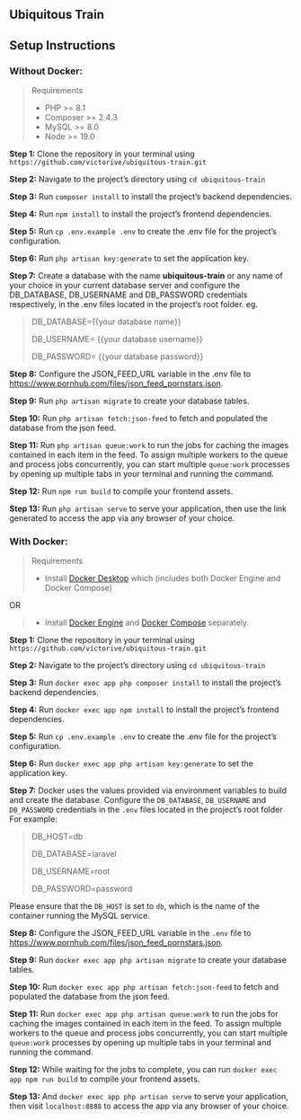## Ubiquitous Train

## Setup Instructions

### Without Docker:

> Requirements
> - PHP >= 8.1
> - Composer >= 2.4.3
> - MySQL >= 8.0
> - Node >= 19.0

**Step 1:** Clone the repository in your terminal using `https://github.com/victorive/ubiquitous-train.git`

**Step 2:** Navigate to the project’s directory using `cd ubiquitous-train`

**Step 3:** Run `composer install` to install the project’s backend dependencies.

**Step 4:** Run `npm install` to install the project’s frontend dependencies.

**Step 5:** Run `cp .env.example .env` to create the .env file for the project’s configuration.

**Step 6:** Run `php artisan key:generate` to set the application key.

**Step 7:** Create a database with the name **ubiquitous-train** or any name of your choice in your current database
server and configure the DB_DATABASE, DB_USERNAME and DB_PASSWORD credentials respectively, in the .env files located in
the project’s root folder. eg.

> DB_DATABASE={{your database name}}
>
> DB_USERNAME= {{your database username}}
>
> DB_PASSWORD= {{your database password}}

**Step 8:** Configure the JSON_FEED_URL variable in the .env file to https://www.pornhub.com/files/json_feed_pornstars.json.

**Step 9:** Run `php artisan migrate` to create your database tables.

**Step 10:** Run `php artisan fetch:json-feed` to fetch and populated the database from the json feed.

**Step 11:** Run `php artisan queue:work` to run the jobs for caching the images contained in each item in the feed. To assign 
multiple workers to the queue and process jobs concurrently, you can start multiple `queue:work` processes by opening up 
multiple tabs in your terminal and running the command.

**Step 12:** Run `npm run build` to compile your frontend assets.

**Step 13:** Run `php artisan serve` to serve your application, then use the link generated to access the app via any
browser of your choice.

### With Docker:

> Requirements
> - Install [Docker Desktop](https://www.docker.com/products/docker-desktop/) which (includes both Docker Engine and Docker Compose)

OR

> - Install [Docker Engine](https://docs.docker.com/engine/install/) and [Docker Compose](https://docs.docker.com/compose/install/) separately.

**Step 1:** Clone the repository in your terminal using `https://github.com/victorive/ubiquitous-train.git`

**Step 2:** Navigate to the project’s directory using `cd ubiquitous-train`

**Step 3:** Run `docker exec app php composer install` to install the project’s backend dependencies.

**Step 4:** Run `docker exec app npm install` to install the project’s frontend dependencies.

**Step 5:** Run `cp .env.example .env` to create the .env file for the project’s configuration.

**Step 6:** Run `docker exec app php artisan key:generate` to set the application key.

**Step 7:** Docker uses the values provided via environment variables to build and create the database. 
Configure the `DB_DATABASE`, `DB_USERNAME` and `DB_PASSWORD` credentials in the `.env` files located in the 
project’s root folder For example:

> DB_HOST=db
> 
> DB_DATABASE=laravel
>
> DB_USERNAME=root
>
> DB_PASSWORD=password

Please ensure that the `DB_HOST` is set to `db`, which is the name of the container running the MySQL service.

**Step 8:** Configure the JSON_FEED_URL variable in the `.env` file to https://www.pornhub.com/files/json_feed_pornstars.json.

**Step 9:** Run `docker exec app php artisan migrate` to create your database tables.

**Step 10:** Run `docker exec app php artisan fetch:json-feed` to fetch and populated the database from the json feed.

**Step 11:** Run `docker exec app php artisan queue:work` to run the jobs for caching the images contained in each item in the feed. To assign
multiple workers to the queue and process jobs concurrently, you can start multiple `queue:work` processes by opening up
multiple tabs in your terminal and running the command.

**Step 12:** While waiting for the jobs to complete, you can run `docker exec app npm run build` to compile your frontend assets.

**Step 13:** And `docker exec app php artisan serve` to serve your application, then visit `localhost:8888` to access the app via any
browser of your choice.
